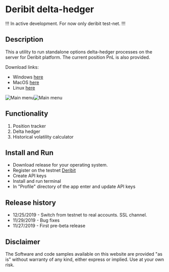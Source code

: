 # Deribit delta-hedger

!!! In active development. For now only deribit test-net. !!!

## Description

This a utility to run standalone options delta-hedger processes on the server for Deribit platform.
The current position PnL is also provided.


Download links:
- Windows [here](https://github.com/pavelkrolevets/optio/releases/download/0.0.4/Optio.Setup.0.0.4.exe)
- MacOS [here](https://github.com/pavelkrolevets/optio/releases/download/0.0.4/Optio-0.0.4.dmg)
- Linux [here](https://github.com/pavelkrolevets/optio/releases/download/0.0.4/Optio_0.0.4_amd64.deb)


![Main menu](https://github.com/pavelkrolevets/optio/blob/master/pics/mainscreen.png)![Main menu](https://github.com/pavelkrolevets/optio/blob/master/pics/mainfeatures.png)

## Functionality
1. Position tracker
3. Delta hedger
4. Historical volatility calculator

## Install and Run
- Download release for your operating system.
- Register on the testnet [Deribit](https://test.deribit.com/)
- Create API keys
- Install and run terminal
- In "Profile" directory of the app enter and update API keys

## Release history
- 12/25/2019 - Switch from testnet to real accounts. SSL channel.
- 11/29/2019 - Bug fixes 
- 11/27/2019 - First pre-beta release 

## Disclaimer

The Software and code samples available on this website are provided "as is" without warranty of any kind, either express or implied. Use at your own risk.


